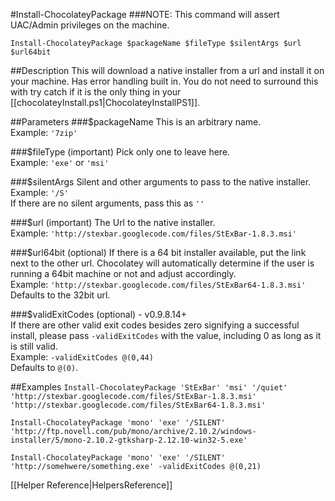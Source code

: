 #Install-ChocolateyPackage
###NOTE: This command will assert UAC/Admin privileges on the machine.  
  
`Install-ChocolateyPackage $packageName $fileType $silentArgs $url $url64bit`  
  
##Description
This will download a native installer from a url and install it on your machine. Has error handling built in. You do not need to surround this with try catch if it is the only thing in your [[chocolateyInstall.ps1|ChocolateyInstallPS1]].  
  
##Parameters
###$packageName
This is an arbitrary name.  
Example: `'7zip'`  
  
###$fileType (important)
Pick only  one to leave here.  
Example: `'exe'` or `'msi'`  
  
###$silentArgs
Silent and other arguments to pass to the native installer.  
Example: `'/S'`  
If there are no silent arguments, pass this as `''`  
  
###$url (important)
The Url to the native installer.  
Example: `'http://stexbar.googlecode.com/files/StExBar-1.8.3.msi'`  
  
###$url64bit (optional)
If there is a 64 bit installer available, put the link next to the other url. Chocolatey will automatically determine if the user is running a 64bit machine or not and adjust accordingly.  
Example: `'http://stexbar.googlecode.com/files/StExBar64-1.8.3.msi'`  
Defaults to the 32bit url.  
  
###$validExitCodes (optional) - v0.9.8.14+  
If there are other valid exit codes besides zero signifying a successful install, please pass `-validExitCodes` with the value, including 0 as long as it is still valid.  
Example: `-validExitCodes @(0,44)`  
Defaults to `@(0)`.  
  
##Examples
`Install-ChocolateyPackage 'StExBar' 'msi' '/quiet' 'http://stexbar.googlecode.com/files/StExBar-1.8.3.msi' 'http://stexbar.googlecode.com/files/StExBar64-1.8.3.msi'`  
  
`Install-ChocolateyPackage 'mono' 'exe' '/SILENT' 'http://ftp.novell.com/pub/mono/archive/2.10.2/windows-installer/5/mono-2.10.2-gtksharp-2.12.10-win32-5.exe'`  
  
`Install-ChocolateyPackage 'mono' 'exe' '/SILENT' 'http://somehwere/something.exe' -validExitCodes @(0,21)`  
  
[[Helper Reference|HelpersReference]]